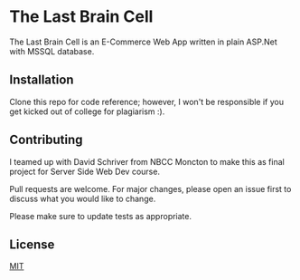 # The Last Brain Cell

The Last Brain Cell is an E-Commerce Web App written in plain ASP.Net with MSSQL database.

## Installation

Clone this repo for code reference; however, I won't be responsible if you get kicked out of college for plagiarism :).

## Contributing
I teamed up with David Schriver from NBCC Moncton to make this as final project for Server Side Web Dev course.

Pull requests are welcome. For major changes, please open an issue first to discuss what you would like to change.

Please make sure to update tests as appropriate.

## License
[MIT](https://choosealicense.com/licenses/mit/)
